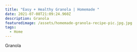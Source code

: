 ```yaml
---
title: "Easy + Healthy Granola | Homemade "
date: 2021-07-08T21:09:24.960Z
description: Granola
featuredimage: /assets/homemade-granola-recipe-pic.jpg.jpg
tags:
  - Home
---
```

Granola